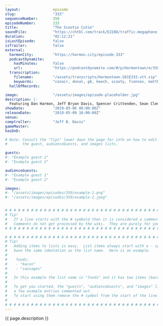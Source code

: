 ```yaml
---
layout:               episode
slug:                 "333"
sequenceNumber:       350
episodeNumber:        333
title:                "The Scootie Cutie"
soundFile:            "https://chtbl.com/track/E2288/traffic.megaphone.fm/STA5096949699.mp3?updated=1596570684"
duration:             "02:12:21"
isLostEpisode:        false
isTrailer:            false
external:
  harmonCity:         "https://harmon.city/episode-333"
  podcastDynamite:
    hasMinutes:       false
    url:              "https://podcastdynamite.com/#/p/Harmontown/e/350/333"
  transcription:
    filename:         "/assets/transcripts/Harmontown.S01E333.vtt.zip"
    keywords:         "conair, donal, g6, keech, scooty, fiennes, matthow, harmonica, breckheimer, logue, petco, varick, audi, manhunter, angie, glick, itinerary, jiminy, hayes, chappelle, convict, convicts, e-scooters, hands-free, tiger's"
  hallOfRecords:      

image:                "/assets/images/episode-placeholder.jpg"
description: |-
  Featuring Dan Harmon, Jeff Bryan Davis, Spencer Crittenden, Sean Clements and Hayes Davenport.
showDate:             "2019-05-06 00:00:00Z"
releaseDate:          "2019-05-09 10:00:00Z"
venue:                
comptroller:          "Jeff B. Davis"
gameMaster:           
hasDnD:               

# Note: Consult the "Tips" lower down the page for info on how to edit
#       the guest, audienceGuests, and images lists.

guests:
#- "Example guest 1"
#- "Example guest 2"

audienceGuests:
#- "Example guest 1"
#- "Example guest 2"

images:
#- "/assets/images/episodes/350/example-1.png"
#- "/assets/images/episodes/350/example-2.jpeg"


# # # # # # # # # # # # # # # # # # # # # # # # # # # # # # # # # # # # # # # # # # # # #
# Tip!
#   If a line starts with the # symbold then it is considered a comment.
#   Comments do not get processed by the wiki.  They are purely for your information.
# # # # # # # # # # # # # # # # # # # # # # # # # # # # # # # # # # # # # # # # # # # # #

# # # # # # # # # # # # # # # # # # # # # # # # # # # # # # # # # # # # # # # # # # # # #
# Tip!
#   Adding items to lists is easy.  List items always start with a - symbol and have
#   have the same identation as the list name.  Here is an example.
#
#    foods:
#    - "bacon"
#    - "sausages"
#
#   In this example the list name is "foods" and it has two items (bacon, and sausages).
#
#   To get you started, the "guests", "audienceGuests", and "images" lists below have
#   a few example entries commented out.
#   To start using them remove the # symbol from the start of the line.
#
# # # # # # # # # # # # # # # # # # # # # # # # # # # # # # # # # # # # # # # # # # # # #
---
```


<!-- The episode description will be rendered here -->
{{ page.description }}

<!-- Add your content BELOW here -->
<!-- vvvvvvvvvvvvvvvvvvvvvvvvvvv -->




<!-- ^^^^^^^^^^^^^^^^^^^^^^^^^^^ -->
<!-- Add your content ABOVE here -->

<!-- The episode gallery will be rendered here -->